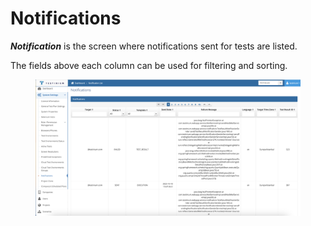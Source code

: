 # Notifications

_**Notification**_ is the screen where notifications sent for tests are listed.

The fields above each column can be used for filtering and sorting.

<figure><img src="../../.gitbook/assets/Screenshot 2025-02-19 at 13.42.34.png" alt=""><figcaption></figcaption></figure>
